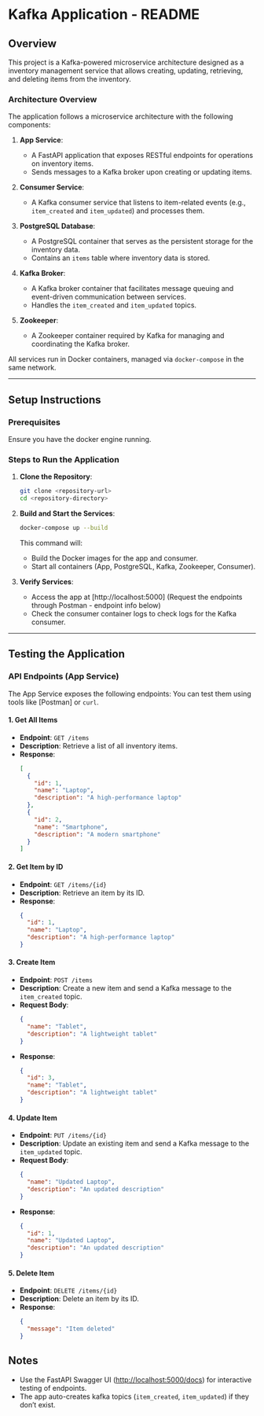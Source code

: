 # Kafka Application - README

## Overview
This project is a Kafka-powered microservice architecture designed as a inventory management service that allows creating, updating, retrieving, and deleting items from the inventory.

### Architecture Overview
The application follows a microservice architecture with the following components:

1. **App Service**:
   - A FastAPI application that exposes RESTful endpoints for operations on inventory items.
   - Sends messages to a Kafka broker upon creating or updating items.

2. **Consumer Service**:
   - A Kafka consumer service that listens to item-related events (e.g., `item_created` and `item_updated`) and processes them.

3. **PostgreSQL Database**:
   - A PostgreSQL container that serves as the persistent storage for the inventory data.
   - Contains an `items` table where inventory data is stored.

4. **Kafka Broker**:
   - A Kafka broker container that facilitates message queuing and event-driven communication between services.
   - Handles the `item_created` and `item_updated` topics.

5. **Zookeeper**:
   - A Zookeeper container required by Kafka for managing and coordinating the Kafka broker.


All services run in Docker containers, managed via `docker-compose` in the same network.

---

## Setup Instructions

### Prerequisites
Ensure you have the docker engine running.

### Steps to Run the Application

1. **Clone the Repository**:
   ```bash
   git clone <repository-url>
   cd <repository-directory>
   ```

2. **Build and Start the Services**:
   ```bash
   docker-compose up --build
   ```
   This command will:
   - Build the Docker images for the app and consumer.
   - Start all containers (App, PostgreSQL, Kafka, Zookeeper, Consumer).

3. **Verify Services**:
   - Access the app at [http://localhost:5000] (Request the endpoints through Postman - endpoint info below)
   - Check the consumer container logs to check logs for the Kafka consumer.

---

## Testing the Application
### API Endpoints (App Service)
The App Service exposes the following endpoints:
You can test them using tools like [Postman] or `curl`.

#### 1. Get All Items
- **Endpoint**: `GET /items`
- **Description**: Retrieve a list of all inventory items.
- **Response**:
  ```json
  [
    {
      "id": 1,
      "name": "Laptop",
      "description": "A high-performance laptop"
    },
    {
      "id": 2,
      "name": "Smartphone",
      "description": "A modern smartphone"
    }
  ]
  ```

#### 2. Get Item by ID
- **Endpoint**: `GET /items/{id}`
- **Description**: Retrieve an item by its ID.
- **Response**:
  ```json
  {
    "id": 1,
    "name": "Laptop",
    "description": "A high-performance laptop"
  }
  ```

#### 3. Create Item
- **Endpoint**: `POST /items`
- **Description**: Create a new item and send a Kafka message to the `item_created` topic.
- **Request Body**:
  ```json
  {
    "name": "Tablet",
    "description": "A lightweight tablet"
  }
  ```
- **Response**:
  ```json
  {
    "id": 3,
    "name": "Tablet",
    "description": "A lightweight tablet"
  }
  ```

#### 4. Update Item
- **Endpoint**: `PUT /items/{id}`
- **Description**: Update an existing item and send a Kafka message to the `item_updated` topic.
- **Request Body**:
  ```json
  {
    "name": "Updated Laptop",
    "description": "An updated description"
  }
  ```
- **Response**:
  ```json
  {
    "id": 1,
    "name": "Updated Laptop",
    "description": "An updated description"
  }
  ```

#### 5. Delete Item
- **Endpoint**: `DELETE /items/{id}`
- **Description**: Delete an item by its ID.
- **Response**:
  ```json
  {
    "message": "Item deleted"
  }
  ```


## Notes
- Use the FastAPI Swagger UI ([http://localhost:5000/docs](http://localhost:5000/docs)) for interactive testing of endpoints.
- The app auto-creates kafka topics (`item_created`, `item_updated`) if they don’t exist.

